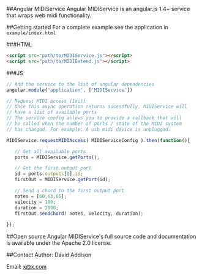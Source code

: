 ##Angular MIDIService
Angular MIDIService is an angular.js 1.4+ service that wraps web midi functionality.

##Getting started
For a complete example see the application in `example/index.html`

###HTML
```html
<script src="path/to/MIDIService.js"></script>
<script src="path/to/MIDIExtend.js"></script>
```

###JS
```js
// Add the service to the list of angular dependencies
angular.module('application', ['MIDIService'])

// Request MIDI access (Init)
// Once this async operation returns sucessfully, MIDIService will 
// have a list of available ports
// The service config allows you to provide a callback that will
// be called when the number of ports / state of the MIDI system
// has changed. For example: A usb midi device is unplugged.

MIDIService.requestMIDIAccess( MIDIServiceConfig ).then(function(){

   // Get all available ports
   ports = MIDIService.getPorts();

   // Get the first output port
   id = ports.outputs[0].id;
   firstOut = MIDIService.getPort(id);

   // Send a chord to the first output port
   notes = [60,63,65];
   velocity = 100;
   duration = 2000;
   firstOut.sendChord( notes, velocity, duration);
   
});
```

##Open source
Angular MIDIService's full source code and documentation is available under the Apache 2.0 license.

##Contact
Author: David Addison

Email: x@x.com
